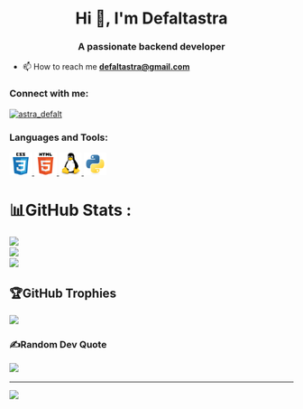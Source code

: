 <h1 align="center">Hi 👋, I'm Defaltastra</h1>
<h3 align="center">A passionate backend developer</h3>

- 📫 How to reach me **defaltastra@gmail.com**

<h3 align="left">Connect with me:</h3>
<p align="left">
<a href="https://instagram.com/astra_defalt" target="blank"><img align="center" src="https://raw.githubusercontent.com/rahuldkjain/github-profile-readme-generator/master/src/images/icons/Social/instagram.svg" alt="astra_defalt" height="30" width="40" /></a>
</p>

<h3 align="left">Languages and Tools:</h3>
<p align="left"> <a href="https://www.w3schools.com/css/" target="_blank" rel="noreferrer"> <img src="https://raw.githubusercontent.com/devicons/devicon/master/icons/css3/css3-original-wordmark.svg" alt="css3" width="40" height="40"/> </a> <a href="https://www.w3.org/html/" target="_blank" rel="noreferrer"> <img src="https://raw.githubusercontent.com/devicons/devicon/master/icons/html5/html5-original-wordmark.svg" alt="html5" width="40" height="40"/> </a> <a href="https://www.linux.org/" target="_blank" rel="noreferrer"> <img src="https://raw.githubusercontent.com/devicons/devicon/master/icons/linux/linux-original.svg" alt="linux" width="40" height="40"/> </a> <a href="https://www.python.org" target="_blank" rel="noreferrer"> <img src="https://raw.githubusercontent.com/devicons/devicon/master/icons/python/python-original.svg" alt="python" width="40" height="40"/> </a> </p>

# 📊GitHub Stats :
![](https://github-readme-stats.vercel.app/api?username=defaltastra&theme=radical&hide_border=false&include_all_commits=false&count_private=false)<br/>
![](https://github-readme-streak-stats.herokuapp.com/?user=defaltastra&theme=radical&hide_border=false)<br/>
![](https://github-readme-stats.vercel.app/api/top-langs/?username=defaltastra&theme=radical&hide_border=false&include_all_commits=false&count_private=false&layout=compact)

## 🏆GitHub Trophies
![](https://github-profile-trophy.vercel.app/?username=defaltastra&theme=radical&no-frame=false&no-bg=false&margin-w=4)

### ✍️Random Dev Quote
![](https://quotes-github-readme.vercel.app/api?type=horizontal&theme=radical)

---
[![](https://visitcount.itsvg.in/api?id=defaltastra&icon=0&color=0)](https://visitcount.itsvg.in)
